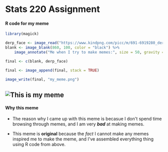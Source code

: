 # Stats 220 Assignment
#### R code for my meme

```R
library(magick)

derp_face <- image_read("https://www.kindpng.com/picc/m/691-6919280_derp-face-png-clipart-transparent-png.png")
blank <- image_blank(860, 100, color = "black") %>% 
    image_annotate("Me when I try to make memes:", size = 50, gravity = "south", color = "white")

final <- c(blank, derp_face)

final <- image_append(final, stack = TRUE)

image_write(final, "my_meme.png")
```

![This is my meme](https://raw.githubusercontent.com/Holy-mizu/stats220/main/my_meme.png)
--------------------------

#### Why this meme

* The reason why I came up with this meme is becasue I don't spend time browsing through memes, and I am very ***bad*** at making memes.

* This meme is **original** because the _fact_ I cannot make any memes inspired me to make the meme, and I've assembled everything thing using R code from above.
